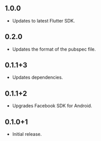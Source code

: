 ## 1.0.0

- Updates to latest Flutter SDK.

## 0.2.0

- Updates the format of the pubspec file.

## 0.1.1+3

- Updates dependencies.

## 0.1.1+2

- Upgrades Facebook SDK for Android.

## 0.1.0+1

- Initial release.
